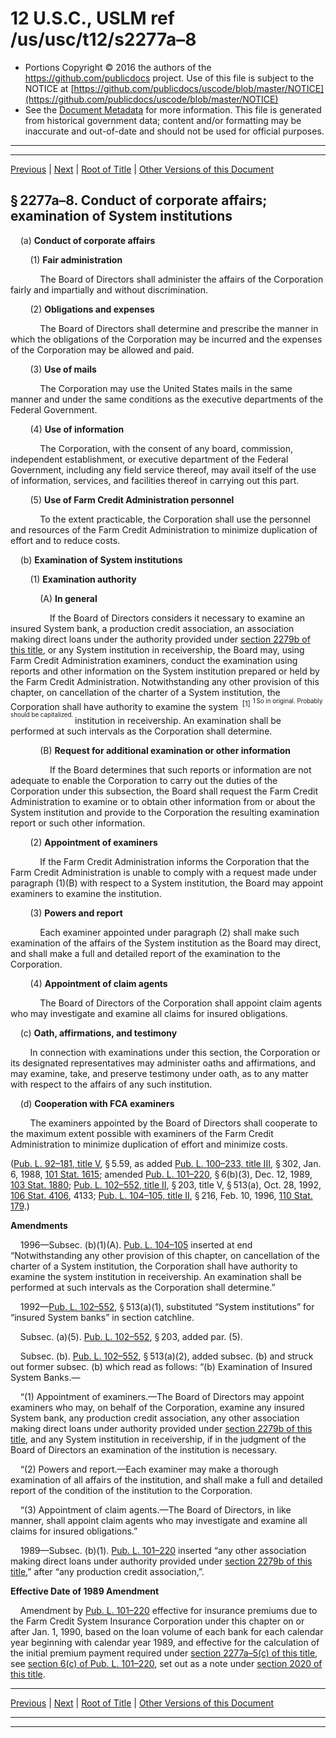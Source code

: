 ---
---

# 12 U.S.C., USLM ref /us/usc/t12/s2277a–8

* Portions Copyright © 2016 the authors of the https://github.com/publicdocs project.
  Use of this file is subject to the NOTICE at [https://github.com/publicdocs/uscode/blob/master/NOTICE](https://github.com/publicdocs/uscode/blob/master/NOTICE)
* See the [Document Metadata](././../../../../../..//README.md) for more information.
  This file is generated from historical government data; content and/or formatting may be inaccurate and out-of-date and should not be used for official purposes.

----------
----------

[Previous](./../../../../../..//us/usc/t12/ch23/schV/ptE/m__us_usc_t12_s2277a–7.md) | [Next](./../../../../../..//us/usc/t12/ch23/schV/ptE/m__us_usc_t12_s2277a–9.md) | [Root of Title](./../../../../../../) | [Other Versions of this Document](https://publicdocs.github.io/go/links?ns=uslm&ref=%2Fus%2Fusc%2Ft12%2Fs2277a%E2%80%938)

## § 2277a–8. Conduct of corporate affairs; examination of System institutions

    (a) __Conduct of corporate affairs__ 

        (1) __Fair administration__ 

            The Board of Directors shall administer the affairs of the Corporation fairly and impartially and without discrimination.

        (2) __Obligations and expenses__ 

            The Board of Directors shall determine and prescribe the manner in which the obligations of the Corporation may be incurred and the expenses of the Corporation may be allowed and paid.

        (3) __Use of mails__ 

            The Corporation may use the United States mails in the same manner and under the same conditions as the executive departments of the Federal Government.

        (4) __Use of information__ 

            The Corporation, with the consent of any board, commission, independent establishment, or executive department of the Federal Government, including any field service thereof, may avail itself of the use of information, services, and facilities thereof in carrying out this part.

        (5) __Use of Farm Credit Administration personnel__ 

            To the extent practicable, the Corporation shall use the personnel and resources of the Farm Credit Administration to minimize duplication of effort and to reduce costs.

    (b) __Examination of System institutions__ 

        (1) __Examination authority__ 

            (A) __In general__ 

                If the Board of Directors considers it necessary to examine an insured System bank, a production credit association, an association making direct loans under the authority provided under [section 2279b of this title][/us/usc/t12/s2279b], or any System institution in receivership, the Board may, using Farm Credit Administration examiners, conduct the examination using reports and other information on the System institution prepared or held by the Farm Credit Administration. Notwithstanding any other provision of this chapter, on cancellation of the charter of a System institution, the Corporation shall have authority to examine the system  <sup>\[1\]</sup>  <sup><sup> 1 So in original. Probably should be capitalized. </sup></sup>  institution in receivership. An examination shall be performed at such intervals as the Corporation shall determine.

            (B) __Request for additional examination or other information__ 

                If the Board determines that such reports or information are not adequate to enable the Corporation to carry out the duties of the Corporation under this subsection, the Board shall request the Farm Credit Administration to examine or to obtain other information from or about the System institution and provide to the Corporation the resulting examination report or such other information.

        (2) __Appointment of examiners__ 

            If the Farm Credit Administration informs the Corporation that the Farm Credit Administration is unable to comply with a request made under paragraph (1)(B) with respect to a System institution, the Board may appoint examiners to examine the institution.

        (3) __Powers and report__ 

            Each examiner appointed under paragraph (2) shall make such examination of the affairs of the System institution as the Board may direct, and shall make a full and detailed report of the examination to the Corporation.

        (4) __Appointment of claim agents__ 

            The Board of Directors of the Corporation shall appoint claim agents who may investigate and examine all claims for insured obligations.

    (c) __Oath, affirmations, and testimony__ 

        In connection with examinations under this section, the Corporation or its designated representatives may administer oaths and affirmations, and may examine, take, and preserve testimony under oath, as to any matter with respect to the affairs of any such institution.

    (d) __Cooperation with FCA examiners__ 

        The examiners appointed by the Board of Directors shall cooperate to the maximum extent possible with examiners of the Farm Credit Administration to minimize duplication of effort and minimize costs.

([Pub. L. 92–181, title V][/us/pl/92/181/tV], § 5.59, as added [Pub. L. 100–233, title III][/us/pl/100/233/tIII], § 302, Jan. 6, 1988, [101 Stat. 1615][/us/stat/101/1615]; amended [Pub. L. 101–220][/us/pl/101/220], § 6(b)(3), Dec. 12, 1989, [103 Stat. 1880][/us/stat/103/1880]; [Pub. L. 102–552, title II][/us/pl/102/552/tII], § 203, title V, § 513(a), Oct. 28, 1992, [106 Stat. 4106][/us/stat/106/4106], 4133; [Pub. L. 104–105, title II][/us/pl/104/105/tII], § 216, Feb. 10, 1996, [110 Stat. 179][/us/stat/110/179].)

 __Amendments__ 

    1996—Subsec. (b)(1)(A). [Pub. L. 104–105][/us/pl/104/105] inserted at end “Notwithstanding any other provision of this chapter, on cancellation of the charter of a System institution, the Corporation shall have authority to examine the system institution in receivership. An examination shall be performed at such intervals as the Corporation shall determine.”

    1992—[Pub. L. 102–552][/us/pl/102/552], § 513(a)(1), substituted “System institutions” for “insured System banks” in section catchline.

    Subsec. (a)(5). [Pub. L. 102–552][/us/pl/102/552], § 203, added par. (5).

    Subsec. (b). [Pub. L. 102–552][/us/pl/102/552], § 513(a)(2), added subsec. (b) and struck out former subsec. (b) which read as follows: “(b) Examination of Insured System Banks.—

    “(1) Appointment of examiners.—The Board of Directors may appoint examiners who may, on behalf of the Corporation, examine any insured System bank, any production credit association, any other association making direct loans under authority provided under [section 2279b of this title][/us/usc/t12/s2279b], and any System institution in receivership, if in the judgment of the Board of Directors an examination of the institution is necessary.

    “(2) Powers and report.—Each examiner may make a thorough examination of all affairs of the institution, and shall make a full and detailed report of the condition of the institution to the Corporation.

    “(3) Appointment of claim agents.—The Board of Directors, in like manner, shall appoint claim agents who may investigate and examine all claims for insured obligations.”

    1989—Subsec. (b)(1). [Pub. L. 101–220][/us/pl/101/220] inserted “any other association making direct loans under authority provided under [section 2279b of this title][/us/usc/t12/s2279b],” after “any production credit association,”.

 __Effective Date of 1989 Amendment__ 

    Amendment by [Pub. L. 101–220][/us/pl/101/220] effective for insurance premiums due to the Farm Credit System Insurance Corporation under this chapter on or after Jan. 1, 1990, based on the loan volume of each bank for each calendar year beginning with calendar year 1989, and effective for the calculation of the initial premium payment required under [section 2277a–5(c) of this title][/us/usc/t12/s2277a–5/c], see [section 6(c) of Pub. L. 101–220][/us/pl/101/220/s6/c], set out as a note under [section 2020 of this title][/us/usc/t12/s2020].

----------

[Previous](./../../../../../..//us/usc/t12/ch23/schV/ptE/m__us_usc_t12_s2277a–7.md) | [Next](./../../../../../..//us/usc/t12/ch23/schV/ptE/m__us_usc_t12_s2277a–9.md) | [Root of Title](./../../../../../../) | [Other Versions of this Document](https://publicdocs.github.io/go/links?ns=uslm&ref=%2Fus%2Fusc%2Ft12%2Fs2277a%E2%80%938)

----------
----------

[/us/usc/t12/s2279b]: https://publicdocs.github.io/go/links?ns=uslm&ref=%2Fus%2Fusc%2Ft12%2Fs2279b
[/us/pl/92/181/tV]: https://publicdocs.github.io/go/links?ns=uslm&ref=%2Fus%2Fpl%2F92%2F181%2FtV
[/us/pl/100/233/tIII]: https://publicdocs.github.io/go/links?ns=uslm&ref=%2Fus%2Fpl%2F100%2F233%2FtIII
[/us/stat/101/1615]: https://publicdocs.github.io/go/links?ns=uslm&ref=%2Fus%2Fstat%2F101%2F1615
[/us/pl/101/220]: https://publicdocs.github.io/go/links?ns=uslm&ref=%2Fus%2Fpl%2F101%2F220
[/us/stat/103/1880]: https://publicdocs.github.io/go/links?ns=uslm&ref=%2Fus%2Fstat%2F103%2F1880
[/us/pl/102/552/tII]: https://publicdocs.github.io/go/links?ns=uslm&ref=%2Fus%2Fpl%2F102%2F552%2FtII
[/us/stat/106/4106]: https://publicdocs.github.io/go/links?ns=uslm&ref=%2Fus%2Fstat%2F106%2F4106
[/us/pl/104/105/tII]: https://publicdocs.github.io/go/links?ns=uslm&ref=%2Fus%2Fpl%2F104%2F105%2FtII
[/us/stat/110/179]: https://publicdocs.github.io/go/links?ns=uslm&ref=%2Fus%2Fstat%2F110%2F179
[/us/pl/104/105]: https://publicdocs.github.io/go/links?ns=uslm&ref=%2Fus%2Fpl%2F104%2F105
[/us/pl/102/552]: https://publicdocs.github.io/go/links?ns=uslm&ref=%2Fus%2Fpl%2F102%2F552
[/us/pl/102/552]: https://publicdocs.github.io/go/links?ns=uslm&ref=%2Fus%2Fpl%2F102%2F552
[/us/pl/102/552]: https://publicdocs.github.io/go/links?ns=uslm&ref=%2Fus%2Fpl%2F102%2F552
[/us/usc/t12/s2279b]: https://publicdocs.github.io/go/links?ns=uslm&ref=%2Fus%2Fusc%2Ft12%2Fs2279b
[/us/pl/101/220]: https://publicdocs.github.io/go/links?ns=uslm&ref=%2Fus%2Fpl%2F101%2F220
[/us/usc/t12/s2279b]: https://publicdocs.github.io/go/links?ns=uslm&ref=%2Fus%2Fusc%2Ft12%2Fs2279b
[/us/pl/101/220]: https://publicdocs.github.io/go/links?ns=uslm&ref=%2Fus%2Fpl%2F101%2F220
[/us/usc/t12/s2277a–5/c]: https://publicdocs.github.io/go/links?ns=uslm&ref=%2Fus%2Fusc%2Ft12%2Fs2277a%E2%80%935%2Fc
[/us/pl/101/220/s6/c]: https://publicdocs.github.io/go/links?ns=uslm&ref=%2Fus%2Fpl%2F101%2F220%2Fs6%2Fc
[/us/usc/t12/s2020]: https://publicdocs.github.io/go/links?ns=uslm&ref=%2Fus%2Fusc%2Ft12%2Fs2020


